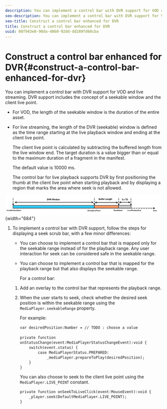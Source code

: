 ```yaml
---
description: You can implement a control bar with DVR support for VOD and live streaming. DVR support includes the concept of a seekable window and the client live point.
seo-description: You can implement a control bar with DVR support for VOD and live streaming. DVR support includes the concept of a seekable window and the client live point.
seo-title: Construct a control bar enhanced for DVR
title: Construct a control bar enhanced for DVR
uuid: 08f943e8-90da-4860-92dd-dd289fd68cba
---
```


# Construct a control bar enhanced for DVR{#construct-a-control-bar-enhanced-for-dvr}

You can implement a control bar with DVR support for VOD and live streaming. DVR support includes the concept of a seekable window and the client live point.

* For VOD, the length of the seekable window is the duration of the entire asset. 
* For live streaming, the length of the DVR (seekable) window is defined as the time range starting at the live playback window and ending at the client live point.

  The client live point is calculated by subtracting the buffered length from the live window end. The target duration is a value bigger than or equal to the maximum duration of a fragment in the manifest.

  The default value is 10000 ms.

  The control bar for live playback supports DVR by first positioning the thumb at the client live point when starting playback and by displaying a region that marks the area where seek is not allowed.

<!--<a id="fig_37A39A28BA714BA5A2C461357ED5BD41"></a>-->

![](assets/dvr-window.PNG){width="684"}

1. To implement a control bar with DVR support, follow the steps for displaying a seek scrub bar, with a few minor differences:

    * You can choose to implement a control bar that is mapped only for the seekable range instead of for the playback range. Any user interaction for seek can be considered safe in the seekable range. 
    * You can choose to implement a control bar that is mapped for the playback range but that also displays the seekable range.

       For a control bar:

    1. Add an overlay to the control bar that represents the playback range. 
    1. When the user starts to seek, check whether the desired seek position is within the seekable range using the `MediaPlayer.seekableRange` property.

       For example:     
    
       ```    
       var desiredPosition:Number = // TODO : choose a value 
        
       private function onStatusChange(event:MediaPlayerStatusChangeEvent):void { 
           switch(event.status) { 
               case MediaPlayerStatus.PREPARED: 
                   _mediaPlayer.prepareToPlay(desiredPosition); 
           } 
       }
       ```

       You can also choose to seek to the client live point using the `MediaPlayer.LIVE_POINT` constant.     
    
       ```    
       private function onSeekToLiveClick(event:MouseEvent):void { 
           _player.seek(DefaultMediaPlayer.LIVE_POINT); 
       }
       ```

